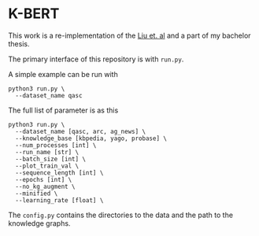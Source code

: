 # K-BERT
This work is a re-implementation of the [Liu et. al](https://arxiv.org/abs/1909.07606) and a part of my bachelor thesis.

The primary interface of this repository is with `run.py`.

A simple example can be run with

```
python3 run.py \ 
  --dataset_name qasc
```

The full list of parameter is as this

```
python3 run.py \ 
  --dataset_name [qasc, arc, ag_news] \ 
  --knowledge_base [kbpedia, yago, probase] \ 
  --num_processes [int] \
  --run_name [str] \
  --batch_size [int] \ 
  --plot_train_val \ 
  --sequence_length [int] \
  --epochs [int] \
  --no_kg_augment \
  --minified \
  --learning_rate [float] \
```

The `config.py` contains the directories to the data and the path to the knowledge graphs.

